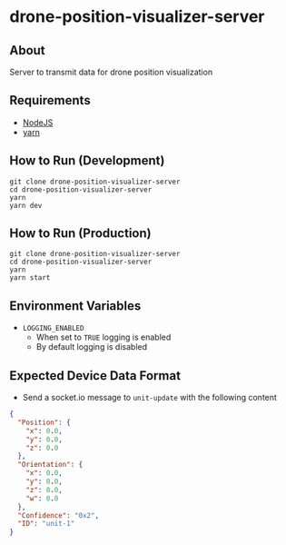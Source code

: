 # drone-position-visualizer-server

## About

Server to transmit data for drone position visualization

## Requirements

- [NodeJS](https://nodejs.org/en/download/)
- [yarn](https://classic.yarnpkg.com/lang/en/docs/install/)

## How to Run (Development)

```shell
git clone drone-position-visualizer-server
cd drone-position-visualizer-server
yarn
yarn dev
```

## How to Run (Production)

```shell
git clone drone-position-visualizer-server
cd drone-position-visualizer-server
yarn
yarn start
```

## Environment Variables

- ``LOGGING_ENABLED``
  - When set to ``TRUE`` logging is enabled
  - By default logging is disabled

## Expected Device Data Format

- Send a socket.io message to ``unit-update`` with the following content

```json
{
  "Position": {
    "x": 0.0,
    "y": 0.0,
    "z": 0.0
  },
  "Orientation": {
    "x": 0.0,
    "y": 0.0,
    "z": 0.0,
    "w": 0.0
  },
  "Confidence": "0x2",
  "ID": "unit-1"
}
```
